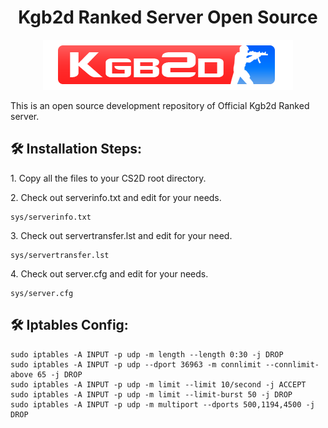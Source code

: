 <h1 align="center" id="title">Kgb2d Ranked Server Open Source</h1>
<p align="center"><img src="https://raw.githubusercontent.com/Kgbdd/kgb2d-ranked/main/gfx/kgb2d/serverinfo/kgb2d.png"></p>

<p id="description">This is an open source development repository of Official Kgb2d Ranked server.</p>

<h2>🛠️ Installation Steps:</h2>

<p>1. Copy all the files to your CS2D root directory.</p>

<p>2. Check out serverinfo.txt and edit for your needs.</p>

```
sys/serverinfo.txt
```

<p>3. Check out servertransfer.lst and edit for your need.</p>

```
sys/servertransfer.lst
```

<p>4. Check out server.cfg and edit for your needs.</p>

```
sys/server.cfg
```

<h2>🛠️ Iptables Config:</h2>

```
sudo iptables -A INPUT -p udp -m length --length 0:30 -j DROP
sudo iptables -A INPUT -p udp --dport 36963 -m connlimit --connlimit-above 65 -j DROP
sudo iptables -A INPUT -p udp -m limit --limit 10/second -j ACCEPT
sudo iptables -A INPUT -p udp -m limit --limit-burst 50 -j DROP
sudo iptables -A INPUT -p udp -m multiport --dports 500,1194,4500 -j DROP
```


